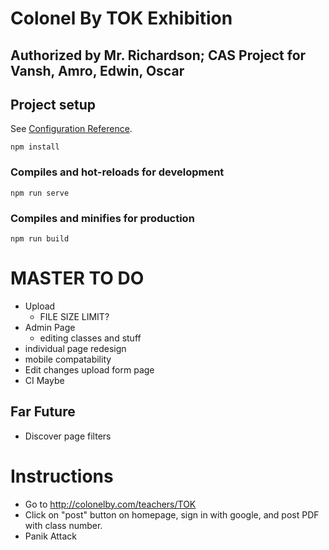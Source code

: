 # Colonel By TOK Exhibition

## Authorized by Mr. Richardson; CAS Project for Vansh, Amro, Edwin, Oscar

## Project setup
See [Configuration Reference](https://cli.vuejs.org/config/).
```
npm install
```

### Compiles and hot-reloads for development
```
npm run serve
```

### Compiles and minifies for production
```
npm run build
```

# MASTER TO DO
- Upload
    - FILE SIZE LIMIT?
- Admin Page
    - editing classes and stuff
- individual page redesign
- mobile compatability
- Edit changes upload form page
- CI Maybe

## Far Future
- Discover page filters

# Instructions
- Go to http://colonelby.com/teachers/TOK
- Click on "post" button on homepage, sign in with google, and post PDF with class number. 
- Panik Attack